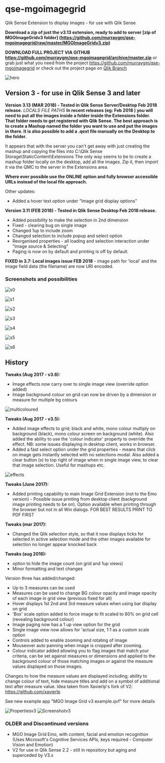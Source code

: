 # qse-mgoimagegrid
Qlik Sense Extension to display images - for use with Qlik Sense

**Download a zip of just the v3.13 extension, ready to add to server [zip of MGOImageGridv3 folder] (https://github.com/murraygm/qse-mgoimagegrid/raw/master/MGOImageGridv3.zip)**

**DOWNLOAD FULL PROJECT VIA GITHUB https://github.com/murraygm/qse-mgoimagegrid/archive/master.zip**
or grab just what you need from the project https://github.com/murraygm/qse-mgoimagegrid
or check out the project page on [Qlik Branch](http://branch.qlik.com/#!/project/56e8f64ee37930b98cf9dea4)

![hero][hero]

[hero]: https://raw.githubusercontent.com/murraygm/qse-mgoimagegrid/master/screenshots/hero.png "hero"


## Version 3 - for use in Qlik Sense 3 and later
**Version 3.13 (MAR 2018) - Tested in Qlik Sense Server/Desktop Feb 2018 release.**
*LOCALS FILE PATHS*
**In recent releases (eg: Feb 2018 ) you will need to put all the images inside a folder inside the Extensions folder. That folder needs to get registered with Qlik Sense. The best approach is to create a Mashup named the folder you want to use and put the images in there. It is also possible to add a .qext file manually on the Desktop to the folder.**

It appears that with the server you can't get away with just creating the mashup and copying the files into 
C:\Qlik Sense Storage\StaticContent\Extensions
The only way seems to be to create a mashup folder locally on the desktop, add all the images. Zip it, then import it via the QMC to the server in the Extensions area.

**Where ever possible use the ONLINE option and fully browser accessible URLs instead of the local file approach.**

Other updates:
* Added a hover text option under "Image grid display options"

**Version 3.11 (FEB 2018) - Tested in Qlik Sense Desktop Feb 2018 release.**

* Added possibility to make the selection in 2nd dimension
* Fixed - clearing bug on single image
* Changed 1up to include zoom
* Changed selection to include popup and select option
* Reorganised properties - all loading and selection interaction under "Image source & Selecting"
* Paging is now on by default and printing is off by default. 


**FIXED in 3.7: Local images issue FEB 2018** - image path for 'local' and the image field data (the filename) are now URI encoded.


### Screenshots and possibilities

![s0][s0]

[s0]: https://raw.githubusercontent.com/murraygm/qse-mgoimagegrid/master/screenshots/mgoImageGridv311_0.png "s0"

![s1][s1]

[s1]: https://raw.githubusercontent.com/murraygm/qse-mgoimagegrid/master/screenshots/mgoImageGridv311_6.png "s1"

![s2][s2]

[s2]: https://raw.githubusercontent.com/murraygm/qse-mgoimagegrid/master/screenshots/mgoImageGridv311_5.png "s2"

![s3][s3]

[s3]: https://raw.githubusercontent.com/murraygm/qse-mgoimagegrid/master/screenshots/mgoImageGridv311_4.png "s3"

![s4][s4]

[s4]: https://raw.githubusercontent.com/murraygm/qse-mgoimagegrid/master/screenshots/mgoImageGridv311_3.png "s4"

![s5][s5]

[s5]: https://raw.githubusercontent.com/murraygm/qse-mgoimagegrid/master/screenshots/mgoImageGridv311_2.png "s5"

![s6][s6]

[s6]: https://raw.githubusercontent.com/murraygm/qse-mgoimagegrid/master/screenshots/mgoImageGridv311_1.png "s6"


## History


**Tweaks (Aug 2017 - v3.6):**
* Image effects now carry over to single image view (override option added)
* Image background colour on grid can now be driven by a dimension or measure for multiple bg colours

![multicoloured][multicoloured]

[multicoloured]: https://raw.githubusercontent.com/murraygm/qse-mgoimagegrid/master/screenshots/multicoloured.png "multicoloured"


**Tweaks (Aug 2017 - v3.5):**
* Added image effects to grid; black and white, mono colour multiply on background (black), mono colour screen on background (white). Also added the ability to use the 'colour indicator' property to override the effect. NB: some issues displaying in desktop client, works in browser.
* Added a fast select option under the grid properties - means that click on image gets instantly selected with no selections modal. Also added a clear button (x) to top right of image when in single image view, to clear that image selection. Useful for mashups etc.

![effects][effects]

[effects]: https://raw.githubusercontent.com/murraygm/qse-mgoimagegrid/master/screenshots/imageeffects.png "effects"


**Tweaks (June 2017):**
* Added printing capability to main Image Grid Extension (not to the Emo version) - Possible issue printing from desktop client (background image printing needs to be on). Option available when printing through the browser but not in all Win dialogs. FOR BEST RESULTS PRINT TO PDF FIRST

**Tweaks (mar 2017):**
* Changed the Qlik selection style, so that it now displays ticks for selected in active selection mode and the other images available for selection no longer appear knocked back 

**Tweaks (aug 2016):**
* option to hide the image count (on grid and 1up views)
* Minor formatting and text changes

Version three has added/changed:
* Up to 3 measures can be used
* Measures can be used to change BG colour opacity and image opacity of each image in grid view (previous fixed for all)
* Hover displays 1st 2nd and 3rd measure values when using bar display on grid
* 'Box' scale option added to force image to fit scaled to 80% on grid cell (revealing background colour)
* Image paging now has a 1 up view option for the grid
* Single image view now allows for 'actual size, 1:1 as a custom scale option
* Controls added to enable zooming and rotating of image
* Mouseover auto panning when image is cropped after zooming.
* Colour indicator added allowing you to flag images that match your criteria, can be set against measures or dimensions and applied to the background colour of those matching images or against the measure values displayed on those images.

Changes to how the measure values are displayed including; ability to change colour of text, hide measure titles and add on a symbol of additional text after measure value. Idea taken from Xavierlp's fork of V2: https://github.com/xavierlp

See new example app "MGO Image Grid v3 example.qvf" for more details

![Propertiesv3][Propsv3]
![Screenshotv3][Examplev3]


[Propsv3]: https://raw.githubusercontent.com/murraygm/qse-mgoimagegrid/master/screenshots/imagegrid_props_v3.png "Propertiesv3"

[Examplev3]: https://raw.githubusercontent.com/murraygm/qse-mgoimagegrid/master/screenshots/Screen%20Shot%20v3.png "Properties"

### OLDER and Discontinued versions
* MGO Image Grid Emo, with content, facial and emotion recognition (Uses Microsoft's Cognitive Services APIs, keys required - Computer Vision and Emotion)
* V2 for use in Qlik Sense 2.2 - still in repository but aging and superceded by V3.x


